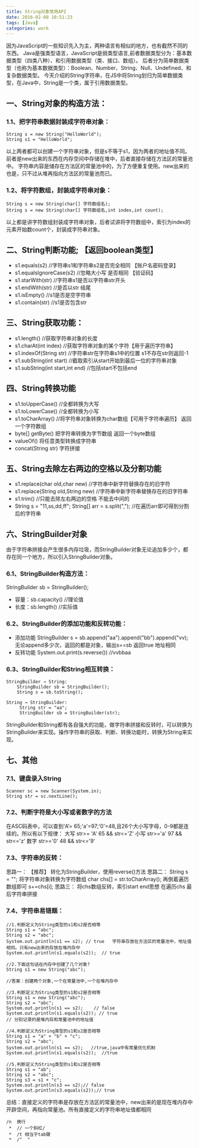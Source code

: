 ```yaml
---
title: String对象常用API
date: 2016-02-08 10:51:23
tags: [Java]
categories: work
---
```


因为JavaScript的一些知识先入为主，两种语言有相似的地方，也有截然不同的东西。
Java是强类型语言，JavaScript是弱类型语言,前者数据类型分为：基本数据类型（四类八种）、和引用数据类型（类、接口、数组）。
后者分为简单数据类型（也称为基本数据类型）：Boolean、Number、String、Null、Undefined、和复杂数据类型。
今天介绍的String字符串，在JS中将String划归为简单数据类型，在Java中，String是一个类，属于引用数据类型。

<!-- more -->

## 一、String对象的构造方法：
### 1.1、把字符串数据封装成字符串对象：
```
String s = new String("HelloWorld");
String s1 = "HelloWorld";
```

以上两者都可以创建一个字符串对象，但是s不等于s1，因为两者的地址值不同。前者是new出来的东西在内存空间中存储在堆中，后者直接存储在方法区的常量池中。
字符串内容是储存在方法区的常量池中的，为了方便重复使用。new出来的也是，只不过从堆再指向方法区的常量池而已。

### 1.2、将字符数组，封装成字符串对象：
```
String s = new String(char[] 字符数组名);
String s = new String(char[] 字符数组名,int index,int count);
```

以上都是讲字符数组封装成字符串对象，后者试讲将字符数组中，索引为index的元素开始数count个，封装成字符串对象。 

## 二、String判断功能;  【返回boolean类型】
- s1.equals(s2)  	   //字符串s1和字符串s2是否完全相同  【账户名密码登录】
- s1.equalsIgnoreCase(s2)  //忽略大小写 是否相同         【验证码】
- s1.starWith(str)	   //字符串s1是否以字符串str开头       
- s1.endWith(str)	   //是否以str 结尾		
- s1.isEmpty()			//s1是否是空字符串
- s1.contain(str)		//s1是否包含str

## 三、String获取功能：
- s1.length()			//获取字符串对象的长度
- s1.charAt(int index)		//获取字符串对象的某个字符【用于遍历字符串】	
- s1.indexOf(String str)   	   //字符串str在字符串s1中的位置  s1不存在str则返回-1
- s1.subString(int start)		//截取索引从start开始到最后一位的字符串对象
- s1.subString(int start,int end)	//包括start不包括end

## 四、String转换功能
- s1.toUpperCase()	//全都转换为大写
- s1.toLowerCase()	//全都转换为小写
- s1.toCharArray()	//将字符串对象转换为char数组【可用于字符串遍历】  返回一个字符数组
- byte[] getByte()	把字符串转换为字节数组  返回一个byte数组
- valueOf()		将任意类型转换成字符串
- concat(String str)	字符拼接

## 五、String去除左右两边的空格以及分割功能
- s1.replace(char old,char new)		//字符串中新字符替换存在的旧字符
- s1.replace(String old,String new)		//字符串中新字符串替换存在的旧字符串
- s1.trim()  //只能去除左右两边的空格  不能去中间的
- String s = "11,ss,dd,ff";
  String[] arr = s.split(","); //在遍历arr即可得到分割后的字符串

## 六、StringBuilder对象
由于字符串拼接会产生很多内存垃圾，而StringBuilder对象无论追加多少个，都存在同一个地方，所以引入StringBuilder对象。
### 6.1、StringBuilder构造方法：
StringBuilder sb = StringBuilder();
- 容量：sb.capacity()	  //理论值
- 长度：sb.length()   //实际值

### 6.2、StringBuilder的添加功能和反转功能：
- 添加功能  StringBuilder s = sb.append("aa").append("bb").append("vv);
无论append多少次，返回的都是对象，输出s==sb  返回true  地址相同 
- 反转功能    System.out.print(s.reverse())   //vvbbaa
	
### 6.3、StringBuilder和String相互转换：
```
StringBuilder → String:
	StringBuilder sb = StringBuilder();
	String s = sb.toString();

String → StringBuilder:
	 String str = "aa";
	 StringBuilder sb = StringBuilder(str);
```

StringBuilder和String都有各自强大的功能，做字符串拼接和反转时，可以转换为StringBuilder来实现。操作字符串的获取、判断、转换功能时，转换为String来实现。

## 七、其他
### 7.1、键盘录入String
```
Scanner sc = new Scanner(System.in);
String str = sc.nextLine();
```

### 7.2、判断字符是大小写或者数字的方法
在ASC码表中，可以查到‘A’= 65;'a'=97;'0'=48,且26个大小写字母，0-9都是连续的。所以有以下规律：
大写   str>= 'A'  65    && str<='Z'
小写   str>='a'   97   &&  str<='z'
数字   str>='0'   48   && str<='9'
 
### 7.3、字符串的反转：
思路一： 【推荐】
    转化为StringBuilder，使用reverse()方法
思路二：
    String s = "";
    将字符串对象转换为字符数组
    char chs[] = str.toCharArray();
    再倒着遍历数组即可
s+=chs[i];
思路三：
  将chs数组反转，索引start end思想  在遍历chs  最后字符串拼接 


### 7.4、字符串易错题：
```
//1.判断定义为String类型的s1和s2是否相等
String s1 = "abc";
String s2 = "abc";
System.out.println(s1 == s2); // true   字符串存放在方法区的常量池中，地址值相同。只有new出来的存放在堆内存中
System.out.println(s1.equals(s2));  // true

//2.下面这句话在内存中创建了几个对象?
String s1 = new String("abc");

//答案：创建两个对象,一个在常量池中,一个在堆内存中

//3.判断定义为String类型的s1和s2是否相等
String s1 = new String("abc");
String s2 = "abc";
System.out.println(s1 == s2);	 // false
System.out.println(s1.equals(s2)); // true
// 分别记录的是堆内存和常量池中的地址值

//4.判断定义为String类型的s1和s2是否相等
String s1 = "a" + "b" + "c";
String s2 = "abc";
System.out.println(s1 == s2);	//true,java中有常量优化机制
System.out.println(s1.equals(s2));	//true

//5.判断定义为String类型的s1和s2是否相等
String s1 = "ab";
String s2 = "abc";
String s3 = s1 + "c";
System.out.println(s3 == s2);// false
System.out.println(s3.equals(s2));// true
```

总结：直接定义的字符串是存放在方法区的常量池中，new出来的是现在堆内存中开辟空间，再指向常量池。所有直接定义的字符串地址值都相同

	

	
	
	
	
	
	
	
	
	
	
	
	
	
	
	
	
	
	
	
	
	
	
	
	
	
	
	
	
	
	
	
	
	
	/n  换行   
	 *  // 一个斜杠/
	 *  /t 相当于tab键
	 *  /"  "
	
	
	
	
	
	
















